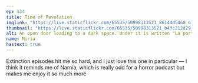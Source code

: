 ```yaml
---
ep: 134
title: Time of Revelation
imglink: "https://live.staticflickr.com/65535/50998313521_86144d5468_o.jpg"
thumbnail: "https://live.staticflickr.com/65535/50998313521_b4fc212d29_q.jpg"
alt: An open door leading to a dark space. Under it is written "La porte est la porte", French for "the door is the door"
name: Miria
hastext: true
---
```

Extinction episodes hit me so hard, and I just love this one in particular — I think it reminds me of Narnia, which is really odd for a horror podcast but makes me enjoy it so much more